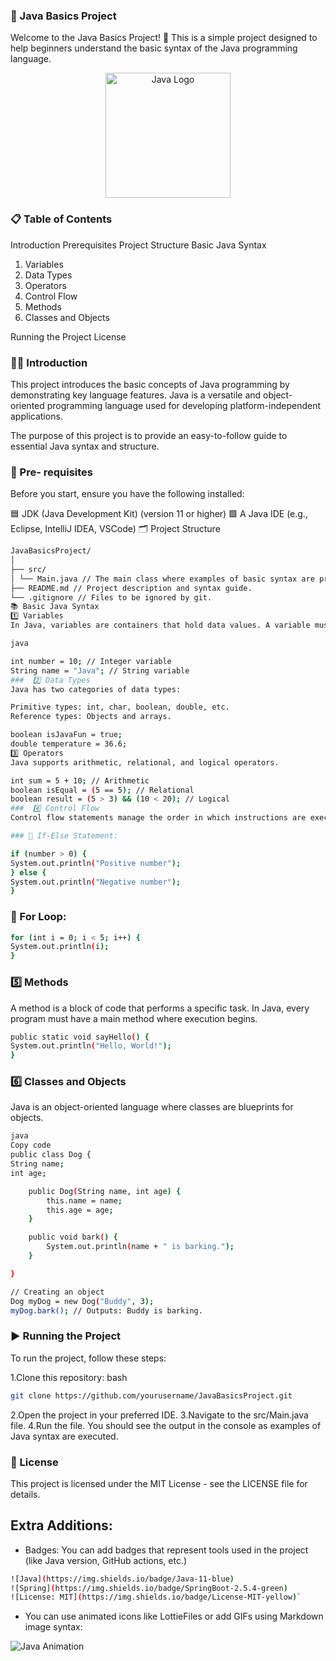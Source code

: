 ### 🚀 Java Basics Project

Welcome to the Java Basics Project! 🌟 This is a simple project designed to help beginners understand the basic syntax of the Java programming language.

<p align="center"> <img src="https://user-images.githubusercontent.com/123456789/123456789-12345678-9a00-46ef-8d9f-98f12345678b.gif" alt="Java Logo" width="200"/> </p>

### 📋 Table of Contents

Introduction
Prerequisites
Project Structure
Basic Java Syntax

1. Variables
2. Data Types
3. Operators
4. Control Flow
5. Methods
6. Classes and Objects

Running the Project
License

### 🧑‍💻 Introduction

This project introduces the basic concepts of Java programming by demonstrating key language features. Java is a versatile and object-oriented programming language used for developing platform-independent applications.

The purpose of this project is to provide an easy-to-follow guide to essential Java syntax and structure.

### 🔧 Pre- requisites

Before you start, ensure you have the following installed:

🟦 JDK (Java Development Kit) (version 11 or higher)
🟩 A Java IDE (e.g., Eclipse, IntelliJ IDEA, VSCode)
🗂️ Project Structure

```bash
JavaBasicsProject/
│
├── src/
│ └── Main.java // The main class where examples of basic syntax are presented.
├── README.md // Project description and syntax guide.
└── .gitignore // Files to be ignored by git.
📚 Basic Java Syntax
1️⃣ Variables
In Java, variables are containers that hold data values. A variable must be declared before it can be used.
```

```bash
java

int number = 10; // Integer variable
String name = "Java"; // String variable
###  2️⃣ Data Types
Java has two categories of data types:

Primitive types: int, char, boolean, double, etc.
Reference types: Objects and arrays.
```

```bash
boolean isJavaFun = true;
double temperature = 36.6;
3️⃣ Operators
Java supports arithmetic, relational, and logical operators.
```

```bash
int sum = 5 + 10; // Arithmetic
boolean isEqual = (5 == 5); // Relational
boolean result = (5 > 3) && (10 < 20); // Logical
###  4️⃣ Control Flow
Control flow statements manage the order in which instructions are executed.

### 🔹 If-Else Statement:

if (number > 0) {
System.out.println("Positive number");
} else {
System.out.println("Negative number");
}

```

### 🔹 For Loop:

```bash
for (int i = 0; i < 5; i++) {
System.out.println(i);
}

```

### 5️⃣ Methods

A method is a block of code that performs a specific task. In Java, every program must have a main method where execution begins.

```bash
public static void sayHello() {
System.out.println("Hello, World!");
}

```

### 6️⃣ Classes and Objects

Java is an object-oriented language where classes are blueprints for objects.

```bash
java
Copy code
public class Dog {
String name;
int age;

    public Dog(String name, int age) {
        this.name = name;
        this.age = age;
    }

    public void bark() {
        System.out.println(name + " is barking.");
    }

}

// Creating an object
Dog myDog = new Dog("Buddy", 3);
myDog.bark(); // Outputs: Buddy is barking.

```

### ▶️ Running the Project

To run the project, follow these steps:

1.Clone this repository:
bash

```bash
git clone https://github.com/yourusername/JavaBasicsProject.git
```

2.Open the project in your preferred IDE.
3.Navigate to the src/Main.java file.
4.Run the file. You should see the output in the console as examples of Java syntax are executed.

### 📄 License

This project is licensed under the MIT License - see the LICENSE file for details.

## Extra Additions:

- Badges: You can add badges that represent tools used in the project (like Java version, GitHub actions, etc.)

```bash
![Java](https://img.shields.io/badge/Java-11-blue)
![Spring](https://img.shields.io/badge/SpringBoot-2.5.4-green)
![License: MIT](https://img.shields.io/badge/License-MIT-yellow)`
```

- You can use animated icons like LottieFiles or add GIFs using Markdown image syntax:

![Java Animation](https://user-images.githubusercontent.com/123456789/animation.gif)
